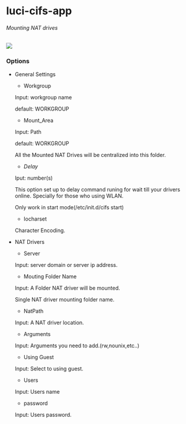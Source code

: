 
# luci-cifs-app
###### Mounting NAT drives

![](http://ww4.sinaimg.cn/large/6c12375ejw1f25g9faos5j213h0p0n0m.jpg)

### Options

* General Settings

    * Workgroup
    > 
    Input: workgroup name
    > 
    default: WORKGROUP

    * Mount_Area
    > 
    Input: Path
    > 
    default: WORKGROUP
    > 
    All the Mounted NAT Drives will be centralized into this folder.

    * *Delay*
    > 
    Iput: number(s)
    >
    This option set up to delay command runing for wait till your drivers online.
    Specially for those who using WLAN.
    >
    Only work in start mode(/etc/init.d/cifs start) 

    * Iocharset
    >
    Character Encoding.


* NAT Drivers

    * Server
    > 
    Input: server domain or server ip address.
    
    * Mouting Folder Name
    > 
    Input: A Folder NAT driver will be mounted.
    >
    Single NAT driver mounting folder name.
    
    * NatPath
    >
    Input: A NAT driver location.
    
    * Arguments
    >
    Input: Arguments you need to add.(rw,nounix,etc..)
    
    * Using Guest
    >
    Input: Select to using guest.
    
    * Users
    >
    Input: Users name
    
    * password
    >
    Input: Users password.
    
